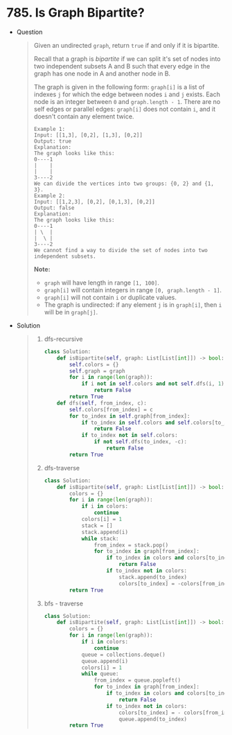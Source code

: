 # 785. Is Graph Bipartite?

- Question

  > Given an undirected `graph`, return `true` if and only if it is bipartite.
  >
  > Recall that a graph is *bipartite* if we can split it's set of nodes into two independent subsets A and B such that every edge in the graph has one node in A and another node in B.
  >
  > The graph is given in the following form: `graph[i]` is a list of indexes `j` for which the edge between nodes `i` and `j` exists. Each node is an integer between `0` and `graph.length - 1`. There are no self edges or parallel edges: `graph[i]` does not contain `i`, and it doesn't contain any element twice.
  >
  > ```
  > Example 1:
  > Input: [[1,3], [0,2], [1,3], [0,2]]
  > Output: true
  > Explanation: 
  > The graph looks like this:
  > 0----1
  > |    |
  > |    |
  > 3----2
  > We can divide the vertices into two groups: {0, 2} and {1, 3}.
  > Example 2:
  > Input: [[1,2,3], [0,2], [0,1,3], [0,2]]
  > Output: false
  > Explanation: 
  > The graph looks like this:
  > 0----1
  > | \  |
  > |  \ |
  > 3----2
  > We cannot find a way to divide the set of nodes into two independent subsets.
  > ```
  >
  >  
  >
  > **Note:**
  >
  > - `graph` will have length in range `[1, 100]`.
  > - `graph[i]` will contain integers in range `[0, graph.length - 1]`.
  > - `graph[i]` will not contain `i` or duplicate values.
  > - The graph is undirected: if any element `j` is in `graph[i]`, then `i` will be in `graph[j]`.

- Solution

  > 1. dfs-recursive
  >
  >    ```python
  >    class Solution:
  >        def isBipartite(self, graph: List[List[int]]) -> bool:
  >            self.colors = {}
  >            self.graph = graph
  >            for i in range(len(graph)):
  >                if i not in self.colors and not self.dfs(i, 1):
  >                    return False
  >            return True
  >        def dfs(self, from_index, c):
  >            self.colors[from_index] = c
  >            for to_index in self.graph[from_index]:
  >                if to_index in self.colors and self.colors[to_index] == c:
  >                    return False
  >                if to_index not in self.colors:
  >                    if not self.dfs(to_index, -c):
  >                        return False
  >            return True
  >    ```
  >
  > 2. dfs-traverse
  >
  >    ```python
  >    class Solution:
  >        def isBipartite(self, graph: List[List[int]]) -> bool:
  >            colors = {}
  >            for i in range(len(graph)):
  >                if i in colors:
  >                    continue
  >                colors[i] = 1
  >                stack = []
  >                stack.append(i)
  >                while stack:
  >                    from_index = stack.pop()
  >                    for to_index in graph[from_index]:
  >                        if to_index in colors and colors[to_index] == colors[from_index]:
  >                            return False
  >                        if to_index not in colors:
  >                            stack.append(to_index)
  >                            colors[to_index] = -colors[from_index]
  >            return True
  >    ```
  >
  > 3. bfs - traverse
  >
  >    ```python
  >    class Solution:
  >        def isBipartite(self, graph: List[List[int]]) -> bool:
  >            colors = {}
  >            for i in range(len(graph)):
  >                if i in colors:
  >                    continue
  >                queue = collections.deque()
  >                queue.append(i)
  >                colors[i] = 1
  >                while queue:
  >                    from_index = queue.popleft()
  >                    for to_index in graph[from_index]:
  >                        if to_index in colors and colors[to_index] == colors[from_index]:
  >                            return False
  >                        if to_index not in colors:
  >                            colors[to_index] = - colors[from_index]
  >                            queue.append(to_index)
  >            return True
  >    ```

  
